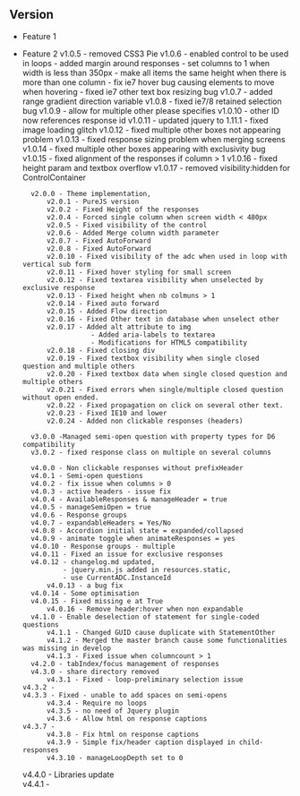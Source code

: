 Version
-------


- Feature 1
- Feature 2        v1.0.5 - removed CSS3 Pie
		v1.0.6 - enabled control to be used in loops
			   - added margin around responses
			   - set columns to 1 when width is less than 350px
			   - make all items the same height when there is more than one column
			   - fix ie7 hover bug causing elements to move when hovering
			   - fixed ie7 other text box resizing bug
		v1.0.7 - added range gradient direction variable
		v1.0.8 - fixed ie7/8 retained selection bug
		v1.0.9 - allow for multiple other please specifies
		v1.0.10 - other ID now references response id
		v1.0.11 - updated jquery to 1.11.1
			    - fixed image loading glitch
		v1.0.12 - fixed multiple other boxes not appearing problem
		v1.0.13 - fixed response sizing problem when merging screens
		v1.0.14 - fixed multiple other boxes appearing with exclusivity bug
		v1.0.15 - fixed alignment of the responses if column > 1
		v1.0.16 - fixed height param and textbox overflow
		v1.0.17 - removed visibility:hidden for ControlContainer

		v2.0.0 - Theme implementation,
			v2.0.1 - PureJS version
			v2.0.2 - Fixed Height of the responses
			v2.0.4 - Forced single column when screen width < 480px
			v2.0.5 - Fixed visibility of the control
			v2.0.6 - Added Merge column width parameter
			v2.0.7 - Fixed AutoForward
			v2.0.8 - Fixed AutoForward
			v2.0.10 - Fixed visibility of the adc when used in loop with vertical sub form
			v2.0.11 - Fixed hover styling for small screen
			v2.0.12 - Fixed textarea visibility when unselected by exclusive response
			v2.0.13 - Fixed height when nb colmuns > 1
			v2.0.14 - Fixed auto forward
			v2.0.15 - Added Flow direction
			v2.0.16 - Fixed Other text in database when unselect other
			v2.0.17 - Added alt attribute to img
					   - Added aria-labels to textarea
					   - Modifications for HTML5 compatibility
			v2.0.18 - Fixed closing div
			v2.0.19 - Fixed textbox visibility when single closed question and multiple others
			v2.0.20 - Fixed textbox data when single closed question and multiple others
			v2.0.21 - Fixed errors when single/multiple closed question without open ended.
			v2.0.22 - Fixed propagation on click on several other text.
			v2.0.23 - Fixed IE10 and lower
			v2.0.24 - Added non clickable responses (headers)

		v3.0.0 -Managed semi-open question with property types for D6 compatibility
    	v3.0.2 - fixed response class on multiple on several columns

		v4.0.0 - Non clickable responses without prefixHeader
	    v4.0.1 - Semi-open questions
	    v4.0.2 - fix issue when columns > 0
	    v4.0.3 - active headers - issue fix
	    v4.0.4 - AvailableResponses & manageHeader = true
	    v4.0.5 - manageSemiOpen = true
	    v4.0.6 - Response groups
	    v4.0.7 - expandableHeaders = Yes/No
	    v4.0.8 - Accordion initial state = expanded/collapsed
	    v4.0.9 - animate toggle when animateResponses = yes
	    v4.0.10 - Response groups - multiple
	    v4.0.11 - Fixed an issue for exclusive responses
	    v4.0.12 - changelog.md updated,
	            - jquery.min.js added in resources.static,
	            - use CurrentADC.InstanceId
			v4.0.13 - a bug fix
	    v4.0.14 - Some optimisation
	    v4.0.15 - Fixed missing e at True
			v4.0.16 - Remove header:hover when non expandable
		v4.1.0 - Enable deselection of statement for single-coded questions
			v4.1.1 - Changed GUID cause duplicate with StatementOther
			v4.1.2 - Merged the master branch cause some functionalities was missing in develop
			v4.1.3 - Fixed issue when columncount > 1
		v4.2.0 - tabIndex/focus management of responses
		v4.3.0 - share directory removed
			v4.3.1 - Fixed - loop-preliminary selection issue
      v4.3.2 -
      v4.3.3 - Fixed - unable to add spaces on semi-opens
			v4.3.4 - Require no loops
			v4.3.5 - no need of Jquery plugin
			v4.3.6 - Allow html on response captions
      v4.3.7 -
			v4.3.8 - Fix html on response captions
			v4.3.9 - Simple fix/header caption displayed in child-responses
			v4.3.10 - manageLoopDepth set to 0
	 v4.4.0 - Libraries update		
	 		v4.4.1 - 
